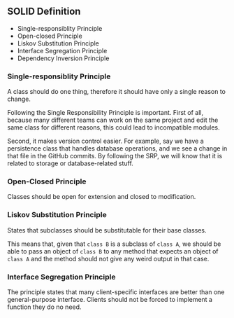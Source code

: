 ## SOLID Definition

- Single-responsiblity Principle
- Open-closed Principle
- Liskov Substitution Principle
- Interface Segregation Principle
- Dependency Inversion Principle


### Single-responsiblity Principle

A class should do one thing, therefore it should have only a single reason to change.

Following the Single Responsibility Principle is important. First of all, because many different teams can work on the same project and edit the same class for different reasons, this could lead to incompatible modules.

Second, it makes version control easier. For example, say we have a persistence class that handles database operations, and we see a change in that file in the GitHub commits. By following the SRP, we will know that it is related to storage or database-related stuff.


### Open-Closed Principle

Classes should be open for extension and closed to modification.

### Liskov Substitution Principle 

States that subclasses should be substitutable for their base classes.

This means that, given that `class B` is a subclass of `class A`, we should be able to pass an object of `class B` to any method that expects an object of `class A` and the method should not give any weird output in that case.

### Interface Segregation Principle

The principle states that many client-specific interfaces are better than one general-purpose interface. Clients should not be forced to implement a function they do no need.